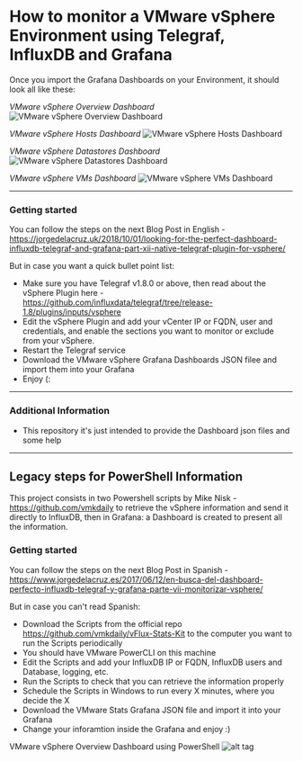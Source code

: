 How to monitor a VMware vSphere Environment using Telegraf, InfluxDB and Grafana
===================
Once you import the Grafana Dashboards on your Environment, it should look all like these:

*VMware vSphere Overview Dashboard*
![VMware vSphere Overview Dashboard](https://www.jorgedelacruz.es/wp-content/uploads/2018/10/grafana-esxi-022.png)

*VMware vSphere Hosts Dashboard*
![VMware vSphere Hosts Dashboard](https://www.jorgedelacruz.es/wp-content/uploads/2018/10/grafana-esxi-022.png)

*VMware vSphere Datastores Dashboard*
![VMware vSphere Datastores Dashboard](https://www.jorgedelacruz.es/wp-content/uploads/2018/10/grafana-esxi-022.png)

*VMware vSphere VMs Dashboard*
![VMware vSphere VMs Dashboard](https://www.jorgedelacruz.es/wp-content/uploads/2018/10/grafana-esxi-022.png)

----------

### Getting started
You can follow the steps on the next Blog Post in English - https://jorgedelacruz.uk/2018/10/01/looking-for-the-perfect-dashboard-influxdb-telegraf-and-grafana-part-xii-native-telegraf-plugin-for-vsphere/

But in case you want a quick bullet point list:
* Make sure you have Telegraf v1.8.0 or above, then read about the vSphere Plugin here - https://github.com/influxdata/telegraf/tree/release-1.8/plugins/inputs/vsphere
* Edit the vSphere Plugin and add your vCenter IP or FQDN, user and credentials, and enable the sections you want to monitor or exclude from your vSphere.
* Restart the Telegraf service
* Download the VMware vSphere Grafana Dashboards JSON filee and import them into your Grafana
* Enjoy (:

----------

### Additional Information
* This repository it's just intended to provide the Dashboard json files and some help

----------

## Legacy steps for PowerShell Information
This project consists in two Powershell scripts by Mike Nisk - https://github.com/vmkdaily to retrieve the vSphere information and send it directly to InfluxDB, then in Grafana: a Dashboard is created to present all the information.

### Getting started
You can follow the steps on the next Blog Post in Spanish - https://www.jorgedelacruz.es/2017/06/12/en-busca-del-dashboard-perfecto-influxdb-telegraf-y-grafana-parte-vii-monitorizar-vsphere/

But in case you can't read Spanish:
* Download the Scripts from the official repo https://github.com/vmkdaily/vFlux-Stats-Kit to the computer you want to run the Scripts periodically
* You should have VMware PowerCLI on this machine
* Edit the Scripts and add your InfluxDB IP or FQDN, InfluxDB users and Database, logging, etc.
* Run the Scripts to check that you can retrieve the information properly
* Schedule the Scripts in Windows to run every X minutes, where you decide the X
* Download the VMware Stats Grafana JSON file and import it into your Grafana
* Change your inforamtion inside the Grafana and enjoy :)

VMware vSphere Overview Dashboard using PowerShell
![alt tag](https://www.jorgedelacruz.es/wp-content/uploads/2017/06/grafana-esxi-013-2.png)
